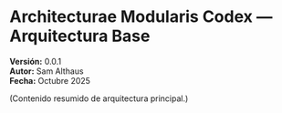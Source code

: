 # Architecturae Modularis Codex — Arquitectura Base  
**Versión:** 0.0.1  
**Autor:** Sam Althaus  
**Fecha:** Octubre 2025  

(Contenido resumido de arquitectura principal.)
